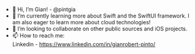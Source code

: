 - 👋 Hi, I’m Gian! - @pintgia
- 🌱 I’m currently learning more about Swift and the SwiftUI framework. I am also eager to learn more about cloud technologies!
- 💞️ I’m looking to collaborate on other public sources and iOS projects.
- 📫 How to reach me:  
Linkedin - https://www.linkedin.com/in/gianrobert-pinto/ 



<!---
pintgia/pintgia is a ✨ special ✨ repository because its `README.md` (this file) appears on your GitHub profile.
You can click the Preview link to take a look at your changes.
--->
